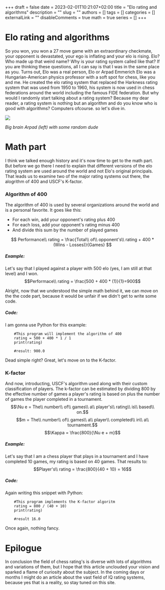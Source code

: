 +++ 
draft = false 
date = 2023-02-01T10:21:07+02:00
title = "Elo rating and algorithms"
description = ""
slug = ""
authors = []
tags = []
categories = []
externalLink = ""
disableComments = true
math = true
series = []
+++
# Elo rating and algorithms
So you won, you won a 27 move game with an extraordinary checkmate, your opponent is devastated, your ego is inflating and your elo is rising. Elo? Who made up that weird name? Why is your rating system called like that? If you are thinking these questions, all I can say is that I was in the same place as you. Turns out, Elo was a real person, Elo or Arpad Emmerich Elo was a Hungarian-American physics professor with a soft spot for chess, like you and me. He created the elo rating system that replaced the Harkness rating system that was used from 1950 to 1960, his system is now used in chess federations around the world including the famous FIDE federation. But why would I randomly start talking about a rating system? Because my dear reader, a rating system is nothing but an algorithm and do you know who is good with algorithms? Computers ofcourse. so let's dive in. 


![](/images/elo.jpg)

*Big brain Arpad (left) with some random dude*

# Math part 
I think we talked enough history and it's now time to get to the math part. But before we go there I need to explain that different versions of the elo rating system are used around the world and not Elo's original principals. That leads us to examine two of the major rating systems out there, the  alogrithm of 400 and USCF's K-factor. 
### Algorithm of 400
The algorithm of 400 is used by several organizations around the world and is a personal favorite. It goes like this: 
- For each win, add your opponent's rating plus 400
- For each loss, add your opponent's rating minus 400
- And divide this sum by the number of played games

$$ Performance\\ rating  = \frac{Total\\ of\\ opponent's\\ rating + 400 * (Wins - Losses)}{Games} $$

##### Example: 
Let's say that I played against a player with 500 elo (yes, I am still at that level) and I won. 
$$Performace\\ rating = \frac{500 + 400 * (1)}{1}=900$$

Alright, now that we understood the simple math behind it, we can move on the the code part, because it would be unfair if we didn't get to write some code. 

##### Code: 
I am gonna use Python for this example: 

```
    #This program will implement the algorithm of 400
    rating = 500 + 400 * 1 / 1 
    print(rating)

    #result: 900.0
```
Dead simple right? Great, let's move on to the K-factor. 

### K-factor 
And now, introducting, USCF's algorithm used along with their custom classification of players. The k-factor can be estimated by dividing 800 by the effective number of games a player's rating is based on plus the number of games the player completed in a tournament. 
$$\Nu e = The\\ number\\ of\\ games\\ a\\ player's\\ rating\\ is\\ based\\ on.$$
$$m = The\\ number\\ of\\ games\\ a\\ player\\ completed\\ in\\ a\\ tournament.$$
$$\Kappa = \frac{800}{\Nu e + m}$$

##### Example: 
Let's say that I am a chess player that plays in a tournament and I have completed 10 games, my rating is based on 40 games. That results to: 
$$Player's\\ rating = \frac{800}{40 + 10} = 16$$

##### Code: 
Again writing this snippet with Python: 
```
    #This program implements the K-factor algoritm 
    rating = 800 / (40 + 10)
    print(rating)

    #result 16.0
```
Once again, nothing fancy. 

# Epilogue 
In conclusion the field of chess rating's is diverse with lots of algorithms and variations of them, but I hope that this article unclouded your vision and sparked a flame of curiosity about the subject. In the coming days or months I might do an article about the vast field of IQ rating systems, because yes that is a reality, so stay tuned on this site.
